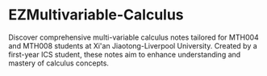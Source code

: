 # EZMultivariable-Calculus
Discover comprehensive multi-variable calculus notes tailored for MTH004 and MTH008 students at Xi'an Jiaotong-Liverpool University. Created by a first-year ICS student, these notes aim to enhance understanding and mastery of calculus concepts.
